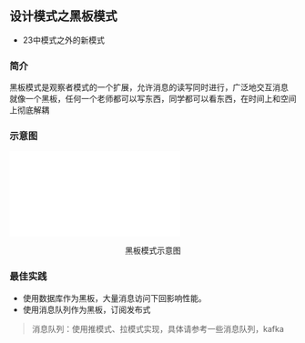 ## 设计模式之黑板模式
* 23中模式之外的新模式

### 简介
黑板模式是观察者模式的一个扩展，允许消息的读写同时进行，广泛地交互消息
就像一个黑板，任何一个老师都可以写东西，同学都可以看东西，在时间上和空间上彻底解耦


### 示意图
![黑板模式示意图](images/2018-07-22-1.md)
<center>黑板模式示意图</center>

### 最佳实践
* 使用数据库作为黑板，大量消息访问下回影响性能。
* 使用消息队列作为黑板，订阅发布式

> 消息队列：使用推模式、拉模式实现，具体请参考一些消息队列，kafka

